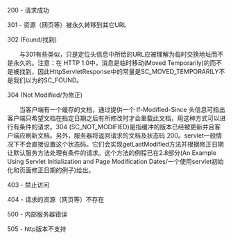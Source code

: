 200 - 请求成功

301 - 资源（网页等）被永久转移到其它URL

302 (Found/找到)

　　与301有些类似，只是定位头信息中所给的URL应被理解为临时交换地址而不是永久的。注意：在 HTTP 1.0中，消息是临时移动(Moved Temporarily)的而不是被找到，因此HttpServletResponse中的常量是SC_MOVED_TEMPORARILY不是我们以为的SC_FOUND。

304 (Not Modified/为修正)

　　当客户端有一个缓存的文档，通过提供一个 If-Modified-Since 头信息可指出客户端只希望文档在指定日期之后有所修改时才会重载此文档，用这种方式可以进行有条件的请求。304 (SC_NOT_MODIFIED)是指缓冲的版本已经被更新并且客户端应刷新文档。另外，服务器将返回请求的文档及状态码 200。servlet一般情况下不会直接设置这个状态码。它们会实现getLastModified方法并根据修正日期让默认服务方法处理有条件的请求。这个方法的例程已在2.8部分(An Example Using Servlet Initialization and Page Modification Dates/一个使用servlet初始化和页面修正日期的例子)给出。

403 - 禁止访问

404 - 请求的资源（网页等）不存在

500 - 内部服务器错误

505 - http版本不支持